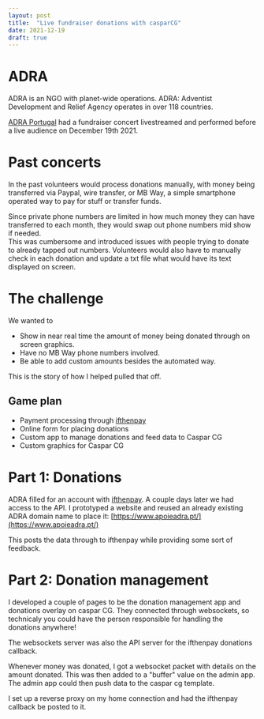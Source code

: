 ```yaml
---
layout: post
title:  "Live fundraiser donations with casparCG"
date: 2021-12-19
draft: true
---
```


# ADRA

ADRA is an NGO with planet-wide operations. ADRA: Adventist Development and Relief Agency operates in over 118 countries.  

[ADRA Portugal](https://adra.org.pt/) had a fundraiser concert livestreamed and performed before a live audience on December 19th 2021.

# Past concerts

In the past volunteers would process donations manually, with money being transferred via Paypal, wire transfer, or MB Way, a simple smartphone operated way to pay for stuff or transfer funds.

Since private phone numbers are limited in how much money they can have transferred to each month, they would swap out phone numbers mid show if needed.  
This was cumbersome and introduced issues with people trying to donate to already tapped out numbers.
Volunteers would also have to manually check in each donation and update a txt file what would have its text displayed on screen.

# The challenge

We wanted to
- Show in near real time the amount of money being donated through on screen graphics.
- Have no MB Way phone numbers involved.
- Be able to add custom amounts besides the automated way.

This is the story of how I helped pulled that off.
  
## Game plan

- Payment processing through [ifthenpay](https://ifthenpay.com/)
- Online form for placing donations
- Custom app to manage donations and feed data to Caspar CG
- Custom graphics for Caspar CG

# Part 1: Donations

ADRA filled for an account with [ifthenpay](https://ifthenpay.com/). A couple days later we had access to the API.
I prototyped a website and reused an already existing ADRA domain name to place it: [https://www.apoieadra.pt/](https://www.apoieadra.pt/)

This posts the data through to ifthenpay while providing some sort of feedback.

# Part 2: Donation management

I developed a couple of pages to be the donation management app and donations overlay on caspar CG.
They connected through websockets, so technicaly you could have the person responsible for handling the donations anywhere!

The websockets server was also the API server for the ifthenpay donations callback.

Whenever money was donated, I got a websocket packet with details on the amount donated.
This was then added to a "buffer" value on the admin app. The admin app could then push data to the caspar cg template.

I set up a reverse proxy on my home connection and had the ifthenpay callback be posted to it.

